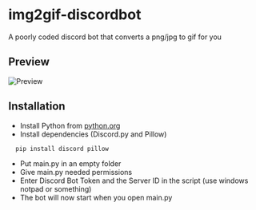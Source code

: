 
# img2gif-discordbot

A poorly coded discord bot that converts a png/jpg to gif for you


## Preview

![Preview](https://raw.githubusercontent.com/benno0dev/img2gif-discordbot/refs/heads/main/preview.gif)


## Installation
- Install Python from [python.org](https://www.python.org/downloads/)
- Install dependencies (Discord.py and Pillow)

```bash
  pip install discord pillow
```
- Put main.py in an empty folder
- Give main.py needed permissions
- Enter Discord Bot Token and the Server ID in the script (use windows notpad or something)
- The bot will now start when you open main.py
    
